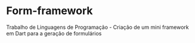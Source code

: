 # Form-framework
Trabalho de Linguagens de Programação - Criação de um mini framework em Dart para a geração de formulários